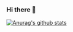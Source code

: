 ### Hi there 👋

[![Anurag's github stats](https://github-readme-stats.vercel.app/api?username=ZashJie)](https://github.com/pythonsir/github-readme-stats)
